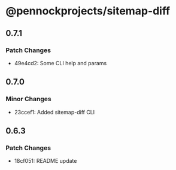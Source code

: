 # @pennockprojects/sitemap-diff

## 0.7.1

### Patch Changes

- 49e4cd2: Some CLI help and params

## 0.7.0

### Minor Changes

- 23ccef1: Added sitemap-diff CLI

## 0.6.3

### Patch Changes

- 18cf051: README update

